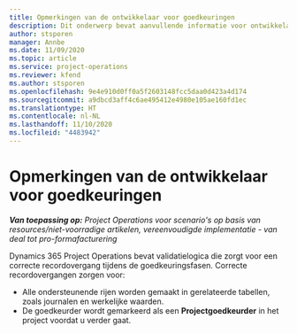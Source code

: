```yaml
---
title: Opmerkingen van de ontwikkelaar voor goedkeuringen
description: Dit onderwerp bevat aanvullende informatie voor ontwikkelaars over het werken met goedkeuringen.
author: stsporen
manager: Annbe
ms.date: 11/09/2020
ms.topic: article
ms.service: project-operations
ms.reviewer: kfend
ms.author: stsporen
ms.openlocfilehash: 9e4e910d0ff0a5f2603148fcc5daa0d423a4d174
ms.sourcegitcommit: a9dbcd3aff4c6ae495412e4980e105ae160fd1ec
ms.translationtype: HT
ms.contentlocale: nl-NL
ms.lasthandoff: 11/10/2020
ms.locfileid: "4483942"
---
```

# <a name="developer-notes-for-approvals"></a>Opmerkingen van de ontwikkelaar voor goedkeuringen

_**Van toepassing op:** Project Operations voor scenario's op basis van resources/niet-voorradige artikelen, vereenvoudigde implementatie - van deal tot pro-formafacturering_

Dynamics 365 Project Operations bevat validatielogica die zorgt voor een correcte recordovergang tijdens de goedkeuringsfasen. Correcte recordovergangen zorgen voor: 

  - Alle ondersteunende rijen worden gemaakt in gerelateerde tabellen, zoals journalen en werkelijke waarden.
  - De goedkeurder wordt gemarkeerd als een **Projectgoedkeurder** in het project voordat u verder gaat.
